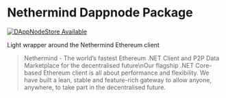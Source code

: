 # Nethermind Dappnode Package

[![DAppNodeStore Available](https://img.shields.io/badge/DAppNodeStore-Available-brightgreen.svg)](http://my.dappnode/installer/public/nethermind.public.dappnode.eth)

Light wrapper around the Nethermind Ethereum client

> Nethermind - The world’s fastest Ethereum .NET Client and P2P Data Marketplace for the decentralised future\nOur flagship .NET Core-based Ethereum client is all about performance and flexibility. We have built a lean, stable and feature-rich gateway to allow anyone, anywhere, to take part in the decentralised future.
